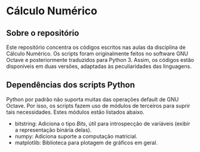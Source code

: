 # Cálculo Numérico
## Sobre o repositório
Este repositório concentra os códigos escritos nas aulas da disciplina de Cálculo Numérico. Os scripts foram originalmente feitos no software GNU Octave e posteriormente traduzidos para Python 3. Assim, os códigos estão disponíveis em duas versões, adaptadas às peculiaridades das linguagens.

## Dependências dos scripts Python
Python por padrão não suporta muitas das operações default de GNU Octave. Por isso, os scripts fazem uso de módulos de terceiros para suprir tais necessidades. Estes módulos estão listados abaixo.

*  bitstring: Adiciona o tipo *Bits*, útil para introspecção de variáveis (exibir a representação binária delas).
*  numpy: Adiciona suporte a computação matricial.
*  matplotlib: Biblioteca para plotagem de gráficos em geral.

